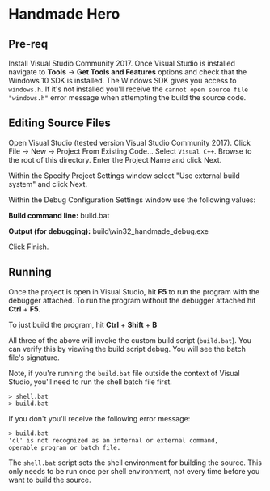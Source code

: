 # Handmade Hero

## Pre-req

Install Visual Studio Community 2017. Once Visual Studio is installed navigate to **Tools** -> **Get Tools and Features** options and check that the Windows 10 SDK is installed. The Windows SDK gives you access to `windows.h`. If it's not installed you'll receive the `cannot open source file "windows.h"` error message when attempting the build the source code.

## Editing Source Files

Open Visual Studio (tested version Visual Studio Community 2017). Click File -> New -> Project From Existing Code... Select `Visual C++`. Browse to the root of this directory. Enter the Project Name and click Next. 

Within the Specify Project Settings window select "Use external build system" and click Next.

Within the Debug Configuration Settings window use the following values:

**Build command line:** build.bat

**Output (for debugging):** build\win32_handmade_debug.exe

Click Finish.

## Running

Once the project is open in Visual Studio, hit **F5** to run the program with the debugger attached. To run the program without the debugger attached hit **Ctrl** + **F5**.

To just build the program, hit **Ctrl** + **Shift** + **B**

All three of the above will invoke the custom build script (`build.bat`). You can verify this by viewing the build script debug. You will see the batch file's signature.

Note, if you're running the `build.bat` file outside the context of Visual Studio, you'll need to run the shell batch file first.

```
> shell.bat
> build.bat
```

If you don't you'll receive the following error message:

```
> build.bat
'cl' is not recognized as an internal or external command,
operable program or batch file.
```

The `shell.bat` script sets the shell environment for building the source. This only needs to be run once per shell environment, not every time before you want to build the source.
